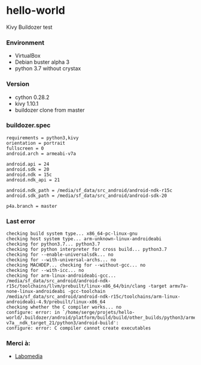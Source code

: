 # hello-world

Kivy Buildozer test

### Environment

* VirtualBox
* Debian buster alpha 3
* python 3.7 without crystax

### Version

* cython 0.28.2
* kivy 1.10.1
* buildozer clone from master

### buildozer.spec

~~~text
requirements = python3,kivy
orientation = portrait
fullscreen = 0
android.arch = armeabi-v7a

android.api = 24
android.sdk = 20
android.ndk = 15c
android.ndk_api = 21

android.ndk_path = /media/sf_data/src_android/android-ndk-r15c
android.sdk_path = /media/sf_data/src_android/android-sdk-20

p4a.branch = master
~~~

### Last error

~~~text
checking build system type... x86_64-pc-linux-gnu
checking host system type... arm-unknown-linux-androideabi
checking for python3.7... python3.7
checking for python interpreter for cross build... python3.7
checking for --enable-universalsdk... no
checking for --with-universal-archs... no
checking MACHDEP... checking for --without-gcc... no
checking for --with-icc... no
checking for arm-linux-androideabi-gcc... /media/sf_data/src_android/android-ndk-r15c/toolchains/llvm/prebuilt/linux-x86_64/bin/clang -target armv7a-none-linux-androideabi -gcc-toolchain /media/sf_data/src_android/android-ndk-r15c/toolchains/arm-linux-androideabi-4.9/prebuilt/linux-x86_64
checking whether the C compiler works... no
configure: error: in `/home/serge/projets/hello-world/.buildozer/android/platform/build/build/other_builds/python3/armeabi-v7a__ndk_target_21/python3/android-build':
configure: error: C compiler cannot create executables
~~~

### Merci à:

* [Labomedia](https://labomedia.org/)
